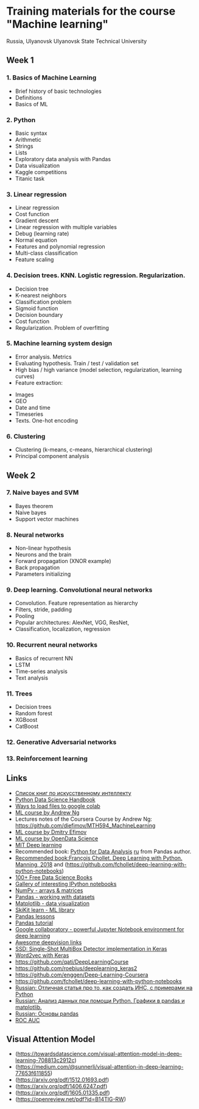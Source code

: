 # Training materials for the course "Machine learning"
Russia, Ulyanovsk
Ulyanovsk State Technical University

## Week 1
### 1. Basics of Machine Learning
* Brief history of basic technologies
* Definitions
* Basics of ML

### 2. Python
* Basic syntax
* Arithmetic 
* Strings
* Lists
* Exploratory data analysis with Pandas
* Data visualization
* Kaggle competitions
* Titanic task

### 3. Linear regression
* Linear regression
* Cost function
* Gradient descent
* Linear regression with multiple variables
* Debug (learning rate)
* Normal equation
* Features and polynomial regression
* Multi-class classification
* Feature scaling

### 4. Decision trees. KNN. Logistic regression. Regularization.
* Decision tree
* K-nearest neighbors
* Classification problem
* Sigmoid function
* Decision boundary
* Cost function
* Regularization. Problem of overfitting

### 5. Machine learning system design
* Error analysis. Metrics
* Evaluating hypothesis. Train / test / validation set
* High bias / high variance (model selection, regularization, learning curves)
* Feature extraction:
- Images
- GEO
- Date and time
- Timeseries
- Texts. One-hot encoding

### 6. Clustering
* Clustering (k-means, c-means, hierarchical clustering)
* Principal component analysis

## Week 2

### 7. Naive bayes and SVM
* Bayes theorem
* Naive bayes 
* Support vector machines

### 8. Neural networks
* Non-linear hypothesis
* Neurons and the brain
* Forward propagation (XNOR example)
* Back propagation
* Parameters initializing

### 9. Deep learning. Convolutional neural networks
* Convolution. Feature representation as hierarchy
* Filters, stride, padding
* Pooling
* Popular architectures: AlexNet, VGG, ResNet, 
* Classification, localization, regression

### 10. Recurrent neural networks
* Basics of recurrent NN
* LSTM
* Time-series analysis
* Text analysis

### 11. Trees
* Decision trees
* Random forest
* XGBoost
* CatBoost

### 12. Generative Adversarial networks

### 13. Reinforcement learning

## Links
* [Список книг по искусственному интеллекту](https://ru.stackoverflow.com/questions/678970/%d0%9a%d0%bd%d0%b8%d0%b3%d0%b8-%d0%b8-%d1%83%d1%87%d0%b5%d0%b1%d0%bd%d1%8b%d0%b5-%d1%80%d0%b5%d1%81%d1%83%d1%80%d1%81%d1%8b-%d0%bf%d0%be-%d0%bc%d0%b0%d1%88%d0%b8%d0%bd%d0%bd%d0%be%d0%bc%d1%83-%d0%be%d0%b1%d1%83%d1%87%d0%b5%d0%bd%d0%b8%d1%8e/683632#683632)
* [Python Data Science Handbook](https://jakevdp.github.io/PythonDataScienceHandbook/index.html)
* [Ways to load files to google colab](https://towardsdatascience.com/3-ways-to-load-csv-files-into-colab-7c14fcbdcb92)
* [ML course by Andrew Ng](https://www.coursera.org/learn/machine-learning)
* Lectures notes of the Coursera Course by Andrew Ng: https://github.com/diefimov/MTH594_MachineLearning
* [ML course by Dmitry Efimov](https://github.com/diefimov/MTH594_MachineLearning)
* [ML course by OpenData Science](https://github.com/Yorko/mlcourse.ai)
* [MIT Deep learning](https://github.com/lexfridman/mit-deep-learning)
* Recommended book: [Python for Data Analysis](http://www.amazon.com/Python-Data-Analysis-Wrangling-IPython/dp/1449319793) [ru](http://dmkpress.com/catalog/computer/programming/python/978-5-97060-315-4/) from Pandas author. 
* [Recommended book:François Chollet. Deep Learning with Python. Manning, 2018](https://www.manning.com/books/deep-learning-with-python) and (https://github.com/fchollet/deep-learning-with-python-notebooks)
* [100+ Free Data Science Books](http://www.learndatasci.com/free-books/)
* [Gallery of interesting IPython notebooks](https://github.com/ipython/ipython/wiki/A-gallery-of-interesting-IPython-Notebooks)
* [NumPy - arrays & matrices](http://www.numpy.org/)
* [Pandas - working with datasets](http://pandas.pydata.org/)
* [Matplotlib - data visualization](http://matplotlib.org/)
* [SkiKit learn - ML library](http://scikit-learn.org/stable/)
* [Pandas lessons](https://bitbucket.org/hrojas/learn-pandas)
* [Pandas tutorial](https://github.com/TomAugspurger/PyDataSeattle)
* [Google collaboratory - powerful Jupyter Notebook environment for deep learning](https://colab.research.google.com/)
* [Awesome deepvision links](https://github.com/kjw0612/awesome-deep-vision)
* [SSD: Single-Shot MultiBox Detector implementation in Keras](https://github.com/pierluigiferrari/ssd_keras)
* [Word2vec with Keras](http://adventuresinmachinelearning.com/word2vec-keras-tutorial/)
* https://github.com/qati/DeepLearningCourse
* https://github.com/roebius/deeplearning_keras2
* https://github.com/enggen/Deep-Learning-Coursera
* https://github.com/fchollet/deep-learning-with-python-notebooks
* [Russian: Отличная статья про то, как создать ИНС, с примерами на Python](https://proglib.io/p/neural-nets-guide/)
* [Russian: Анализ данных при помощи Python. Графики в pandas и matplotlib.](http://malev.ru/%D0%B0%D0%BD%D0%B0%D0%BB%D0%B8%D0%B7-%D0%B4%D0%B0%D0%BD%D0%BD%D1%8B%D1%85-%D0%BF%D1%80%D0%B8-%D0%BF%D0%BE%D0%BC%D0%BE%D1%89%D0%B8-python-%D0%B3%D1%80%D0%B0%D1%84%D0%B8%D0%BA%D0%B8-%D0%B2-pandas/)
* [Russian: Основы pandas](https://habr.com/company/ods/blog/322626/)
* [ROC AUC](https://dyakonov.org/2017/07/28/auc-roc-%D0%BF%D0%BB%D0%BE%D1%89%D0%B0%D0%B4%D1%8C-%D0%BF%D0%BE%D0%B4-%D0%BA%D1%80%D0%B8%D0%B2%D0%BE%D0%B9-%D0%BE%D1%88%D0%B8%D0%B1%D0%BE%D0%BA/)

## Visual Attention Model
* (https://towardsdatascience.com/visual-attention-model-in-deep-learning-708813c2912c)
* (https://medium.com/@sunnerli/visual-attention-in-deep-learning-77653f611855)
* (https://arxiv.org/pdf/1512.01693.pdf)
* (https://arxiv.org/pdf/1406.6247.pdf)
* (https://arxiv.org/pdf/1605.01335.pdf)
* (https://openreview.net/pdf?id=B14TlG-RW)
